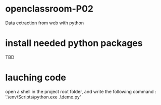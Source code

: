 # openclassroom-P02
Data extraction from web with python

# install needed python packages
TBD

# lauching code
open a shell in the project root folder, and write the following command : '.\env\Scripts\python.exe .\demo.py'